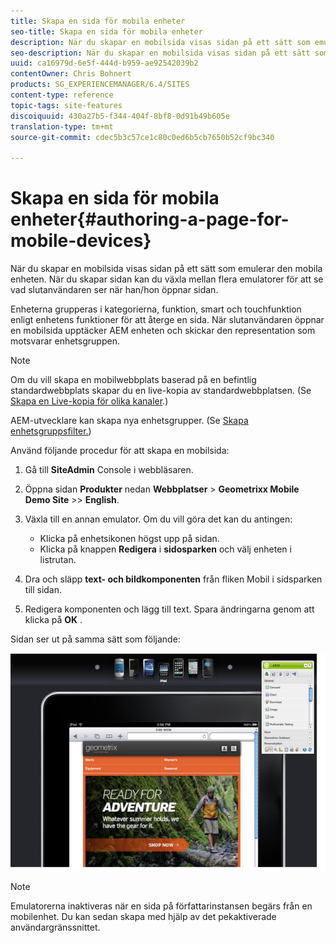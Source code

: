 ```yaml
---
title: Skapa en sida för mobila enheter
seo-title: Skapa en sida för mobila enheter
description: När du skapar en mobilsida visas sidan på ett sätt som emulerar den mobila enheten. När du skapar sidan kan du växla mellan flera emulatorer för att se vad slutanvändaren ser när han/hon öppnar sidan.
seo-description: När du skapar en mobilsida visas sidan på ett sätt som emulerar den mobila enheten. När du skapar sidan kan du växla mellan flera emulatorer för att se vad slutanvändaren ser när han/hon öppnar sidan.
uuid: ca16979d-6e5f-444d-b959-ae92542039b2
contentOwner: Chris Bohnert
products: SG_EXPERIENCEMANAGER/6.4/SITES
content-type: reference
topic-tags: site-features
discoiquuid: 430a27b5-f344-404f-8bf8-0d91b49b605e
translation-type: tm+mt
source-git-commit: cdec5b3c57ce1c80c0ed6b5cb7650b52cf9bc340

---
```



# Skapa en sida för mobila enheter{#authoring-a-page-for-mobile-devices}

När du skapar en mobilsida visas sidan på ett sätt som emulerar den mobila enheten. När du skapar sidan kan du växla mellan flera emulatorer för att se vad slutanvändaren ser när han/hon öppnar sidan.

Enheterna grupperas i kategorierna, funktion, smart och touchfunktion enligt enhetens funktioner för att återge en sida. När slutanvändaren öppnar en mobilsida upptäcker AEM enheten och skickar den representation som motsvarar enhetsgruppen.

>[!NOTE]
>
>Om du vill skapa en mobilwebbplats baserad på en befintlig standardwebbplats skapar du en live-kopia av standardwebbplatsen. (Se [Skapa en Live-kopia för olika kanaler](/help/sites-administering/msm-livecopy.md).)
>
>AEM-utvecklare kan skapa nya enhetsgrupper. (Se [Skapa enhetsgruppsfilter.](/help/sites-developing/groupfilters.md))

Använd följande procedur för att skapa en mobilsida:

1. Gå till **SiteAdmin** Console i webbläsaren.
1. Öppna sidan **Produkter** nedan **Webbplatser** > **Geometrixx Mobile Demo Site** >> **English**.

1. Växla till en annan emulator. Om du vill göra det kan du antingen:

   * Klicka på enhetsikonen högst upp på sidan.
   * Klicka på knappen **Redigera** i **sidosparken** och välj enheten i listrutan.

1. Dra och släpp **text- och bildkomponenten** från fliken Mobil i sidsparken till sidan.
1. Redigera komponenten och lägg till text. Spara ändringarna genom att klicka på **OK** .

Sidan ser ut på samma sätt som följande:

![mobileipademu](assets/mobileipademu.png)

>[!NOTE]
>
>Emulatorerna inaktiveras när en sida på författarinstansen begärs från en mobilenhet. Du kan sedan skapa med hjälp av det pekaktiverade användargränssnittet.

